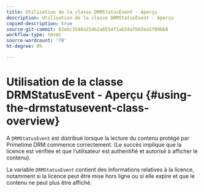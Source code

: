 ```yaml
---
title: Utilisation de la classe DRMStatusEvent - Aperçu
description: Utilisation de la classe DRMStatusEvent - Aperçu
copied-description: true
source-git-commit: 02ebc3548a254b2a6554f1ab34afbb3ea5f09bb8
workflow-type: tm+mt
source-wordcount: '78'
ht-degree: 0%

---
```


# Utilisation de la classe DRMStatusEvent - Aperçu {#using-the-drmstatusevent-class-overview}

A `DRMStatusEvent` est distribué lorsque la lecture du contenu protégé par Primetime DRM commence correctement. (Le succès implique que la licence est vérifiée et que l’utilisateur est authentifié et autorisé à afficher le contenu).

La variable `DRMStatusEvent` contient des informations relatives à la licence, notamment si la licence peut être mise hors ligne ou si elle expire et que le contenu ne peut plus être affiché.
